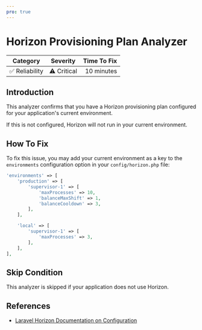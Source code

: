 ```yaml
---
pro: true
---
```


# Horizon Provisioning Plan Analyzer <Badge text="PRO" type="tip"/>

| Category       | Severity   | Time To Fix  |
| -------------  |:----------:| ------------:|
| :white_check_mark: Reliability | ⚠️ Critical | 10 minutes   |

## Introduction

This analyzer confirms that you have a Horizon provisioning plan configured for your application's current environment.

If this is not configured, Horizon will not run in your current environment.

## How To Fix

To fix this issue, you may add your current environment as a key to the `environments` configuration option in your `config/horizon.php` file:

```php
'environments' => [
    'production' => [
        'supervisor-1' => [
            'maxProcesses' => 10,
            'balanceMaxShift' => 1,
            'balanceCooldown' => 3,
        ],
    ],

    'local' => [
        'supervisor-1' => [
            'maxProcesses' => 3,
        ],
    ],
],
```

## Skip Condition

This analyzer is skipped if your application does not use Horizon.

## References

- [Laravel Horizon Documentation on Configuration](https://laravel.com/docs/horizon#configuration)